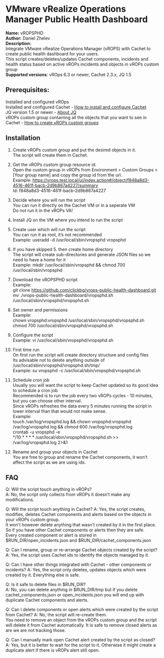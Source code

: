 # VMware vRealize Operations Manager Public Health Dashboard
**Name:** vROPSPHD  
**Author:** Daniel Zhelev  
**Description:**  
Integrate VMware vRealize Operations Manager (vROPS) with Cachet to create public health dashboard for your users.  
This script creates/deletes/updates Cachet components, incidents and health status based on active vROPs incidents and objects in vROPs custom group  
**Supported versions**: vROps 6.3 or newer, Cachet 2.3.x, JQ 1.5  


## Prerequisites:
Installed and configured vROps  
Installed and configured Cachet - [How to install and configure Cachet](https://docs.cachethq.io/v1.0/docs/installing-cachet)  
JQ version 1.5 or newer - [About JQ](https://stedolan.github.io/jq/)  
vROPs custom group containing all the objects that you want to see in Cachet - [How to create vROPs custom groups](https://blogs.vmware.com/management/2016/07/organizing-your-vmware-vrealize-operations-environment-with-custom-groups.html)  

## Installation
1. Create vROPs custom group and put the desired objects in it.  
The script will create them in Cachet.

2. Get the vROPs custom group resource id.  
Open the custom group in vROPs from Environment > Custom Groups > [Your group name] and copy the group id from the url.  
Example: https://vrops.test.local/ui/index.action#/object/f848a8d3-4516-461f-bacb-2d9b867a4227/summary  
Id: f848a8d3-4516-461f-bacb-2d9b867a4227  

3. Decide where you will run the script  
You can run it directly on the Cachet VM or in a seperate VM  
Do not run it in the vROPs VA!  

4. Install JQ on the VM where you intend to run the script  

5. Create user which will run the script  
You can run it as root, it’s not recommended  
Example: useradd -d /usr/local/sbin/vropsphd vropsphd  

6. If you have skipped 5. then create home directory  
The script will create sub-directories and generate JSON files so we need to have a home for it  
Example: mkdir /usr/local/sbin/vropsphd && chmod 700 /usr/local/sbin/vropsphd  

7. Download the vROPSPHD script  
Example:  
git clone https://github.com/clickbg/vrops-public-health-dashboard.git  
mv ./vrops-public-health-dashboard/vropsphd.sh /usr/local/sbin/vropsphd/vropsphd.sh  

8. Set owner and permissions  
Example:  
chown vropsphd:vropsphd /usr/local/sbin/vropsphd/vropsphd.sh  
chmod 700 /usr/local/sbin/vropsphd/vropsphd.sh  

9. Configure the script  
Example: vi /usr/local/sbin/vropsphd/vropsphd.sh  

10. First time run  
On first run the script will create directory structure and config files  
Its advisable not to delete anything outside of /usr/local/sbin/vropsphd/vropsphd.sh/tmp/  
Example: su vropsphd -c /usr/local/sbin/vropsphd/vropsphd.sh  

11. Schedule cron job  
Usually you will want the script to keep Cachet updated so its good idea to schedule a cron job  
Recommended is to run the job every two vROPs cycles - 10 minutes, but you can choose other interval.  
Since vROPs refreshes the data every 5 minutes running the script in lower interval than that would not make sense.  
Example:  
touch /var/log/vropsphd.log && chown vropsphd:vropsphd /var/log/vropsphd.log && chmod 600 /var/log/vropsphd.log  
crontab -u vropsphd -e  
*/10 * * * * /usr/local/sbin/vropsphd/vropsphd.sh >> /var/log/vropsphd.log 2>&1  

12. Rename and group your objects in Cachet  
You are free to group and rename the Cachet components, it won't affect the script as we are using ids.  

## FAQ
Q: Will the script touch anything in vROPs?  
A: No, the script only collects from vROPs it doesn’t make any modifications.

Q: Will the script touch anything in Cachet?
A: Yes, the script creates, modifies, deletes Cachet components and alerts based on the objects in your vROPs custom group.  
It won't however delete anything that wasn't created by it in the first place.  
So if you have other Cachet components or alerts then they are safe.  
Every created component or alert is stored in $RUN_DIR/open_incidents.json and $RUN_DIR/cachet_components.json  

Q: Can I rename, group or re-arrange Cachet objects created by the script?  
A: Yes, the script uses Cachet ids to identify the objects managed by it.  

Q: Can I have other things integrated with Cachet - other components or incidents?
A: Yes, the script only deletes, updates objects which were created by it.
Everything else is safe.

Q: Is it safe to delete files in $RUN_DIR?  
A: No, you can delete anything in $RUN_DIR/tmp but if you delete cachet_components.json or open_incidents.json you will end up with duplicate Cachet components and alerts.  

Q: Can I delete components or open alerts which were created by the script from Cachet?
A: No, the script will re-create them.  
You need to remove an object from the vROPs custom group and the script will delete it from Cachet automatically.
It is safe to remove closed alerts as are we are not tracking those.

Q: Can I manually mark open Cachet alert created by the script as closed?
A: Yes, but it is better to wait for the script to it. Otherwise it might create a duplicate alert if there is vROPs alert still open.
